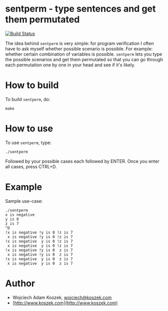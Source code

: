 sentperm - type sentences and get them permutated
========

[![Build Status](https://travis-ci.org/wkoszek/sentperm.svg)](https://travis-ci.org/wkoszek/sentperm)

The idea behind `sentperm` is very simple: for program verification I often
have to ask myself whether possible scenario is possible. For example:
whether certain combination of variables is possible. `sentperm` lets you
type the possible scenarios and get them permutated so that you can go
through each permutation one by one in your head and see if it's likely.

# How to build

To build `sentperm`, do:

	make

# How to use

To use `sentperm`, type:

	./sentperm

Followed by your possible cases each followed by ENTER. Once you enter all
cases, press CTRL+D.

# Example

Sample use-case:

	./sentperm
	x is negative
	y is 0
	z is 7
	^D
	!x is negative !y is 0 !z is 7
	 x is negative !y is 0 !z is 7
	!x is negative  y is 0 !z is 7
	 x is negative  y is 0 !z is 7
	!x is negative !y is 0  z is 7
	 x is negative !y is 0  z is 7
	!x is negative  y is 0  z is 7
	 x is negative  y is 0  z is 7

# Author

- Wojciech Adam Koszek, [wojciech@koszek.com](mailto:wojciech@koszek.com)
- [http://www.koszek.com](http://www.koszek.com)
